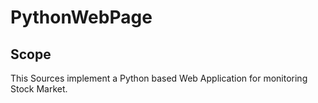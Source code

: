 # PythonWebPage

## Scope
This Sources implement a Python based Web Application for monitoring Stock 
Market.




